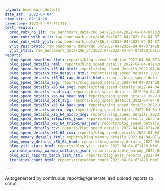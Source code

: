 ```yaml
---
layout: benchmark_details
date_str: '2022-04-04'
time_str: '07:14:28'
timestamp: 2022-04-04-071428
test_results:
  prod_ruby_no_jit: raw_benchmark_data/x86_64/2022-04/2022-04-04-071428_basic_benchmark_prod_ruby_no_jit.json
  prod_ruby_with_mjit: raw_benchmark_data/x86_64/2022-04/2022-04-04-071428_basic_benchmark_prod_ruby_with_mjit.json
  prod_ruby_with_yjit: raw_benchmark_data/x86_64/2022-04/2022-04-04-071428_basic_benchmark_prod_ruby_with_yjit.json
  yjit_rust_proto: raw_benchmark_data/x86_64/2022-04/2022-04-04-071428_basic_benchmark_yjit_rust_proto.json
  yjit_stats: raw_benchmark_data/x86_64/2022-04/2022-04-04-071428_basic_benchmark_yjit_stats.json
reports:
  blog_speed_headline_html: reports/blog_speed_headline_2022-04-04-071428.html
  blog_speed_details_html: reports/blog_speed_details_2022-04-04-071428.html
  blog_speed_details_x86_64_html: reports/blog_speed_details_2022-04-04-071428.x86_64.html
  blog_speed_details_raw_details_html: reports/blog_speed_details_2022-04-04-071428.raw_details.html
  blog_speed_details_x86_64_raw_details_html: reports/blog_speed_details_2022-04-04-071428.x86_64.raw_details.html
  blog_speed_details_svg: reports/blog_speed_details_2022-04-04-071428.svg
  blog_speed_details_x86_64_svg: reports/blog_speed_details_2022-04-04-071428.x86_64.svg
  blog_speed_details_head_svg: reports/blog_speed_details_2022-04-04-071428.head.svg
  blog_speed_details_x86_64_head_svg: reports/blog_speed_details_2022-04-04-071428.x86_64.head.svg
  blog_speed_details_back_svg: reports/blog_speed_details_2022-04-04-071428.back.svg
  blog_speed_details_x86_64_back_svg: reports/blog_speed_details_2022-04-04-071428.x86_64.back.svg
  blog_speed_details_micro_svg: reports/blog_speed_details_2022-04-04-071428.micro.svg
  blog_speed_details_x86_64_micro_svg: reports/blog_speed_details_2022-04-04-071428.x86_64.micro.svg
  blog_speed_details_tripwires_json: reports/blog_speed_details_2022-04-04-071428.tripwires.json
  blog_speed_details_x86_64_tripwires_json: reports/blog_speed_details_2022-04-04-071428.x86_64.tripwires.json
  blog_speed_details_csv: reports/blog_speed_details_2022-04-04-071428.csv
  blog_speed_details_x86_64_csv: reports/blog_speed_details_2022-04-04-071428.x86_64.csv
  blog_memory_details_html: reports/blog_memory_details_2022-04-04-071428.html
  blog_memory_details_x86_64_html: reports/blog_memory_details_2022-04-04-071428.x86_64.html
  blog_yjit_stats_html: reports/blog_yjit_stats_2022-04-04-071428.html
  variable_warmup_warmup_settings_json: reports/variable_warmup_2022-04-04-071428.warmup_settings.json
  blog_exit_reports_bench_list_html: reports/blog_exit_reports_2022-04-04-071428.bench_list.html
  iteration_count_html: reports/iteration_count_2022-04-04-071428.html

---
```

Autogenerated by continuous_reporting/generate_and_upload_reports.rb script.

